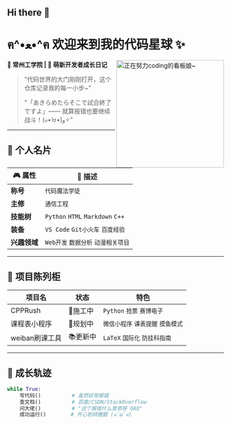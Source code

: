 ## Hi there 👋

# ฅ^•ﻌ•^ฅ 欢迎来到我的代码星球 ✨

<img src="assets/coding_waifu.jpg" width="250" align="right" alt="正在努力coding的看板娘~">

**📍 常州工学院 | 🌱 萌新开发者成长日记**  
> "代码世界的大门刚刚打开，这个仓库记录我的每一小步~"
> 
> "「あきらめたらそこで試合終了ですよ」—— 就算报错也要继续战斗！(๑•̀ㅂ•́)و✧"

---

## 🎯 个人名片
| 🎮 属性        | 📝 描述                          |
|---------------|---------------------------------|
| ​**称号**       | `代码魔法学徒`                    |
| ​**主修**       | `通信工程`                    |
| ​**技能树**     | `Python` `HTML` `Markdown` `C++`      |
| ​**装备**       | `VS Code` `Git小火车` `百度经验`  |
| ​**兴趣领域**   | `Web开发` `数据分析` `动漫相关项目` |

---

## 🌈 项目陈列柜
| 项目名          | 状态   | 特色                          |
|----------------|--------|------------------------------|
| CPPRush  | 🚧施工中 | `Python` `抢票` `赛博电子` |
| 课程表小程序    | 📅规划中 | `微信小程序` `课表提醒` `摸鱼模式`  |
| weiban刷课工具    | 📚更新中 | `LaTeX` `国际化` `防挂科指南`   |

---

## 🚀 成长轨迹
```python
while True:
    写代码()          # 虽然经常报错
    查文档()          # 百度/CSDN/StackOverflow
    问大佬()          # "这个报错什么意思呀 QAQ"
    成功运行()        # 开心到转圈圈 (ฅ´ω`ฅ)

